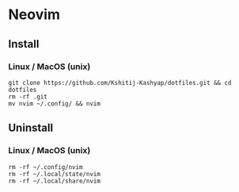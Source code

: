 # Neovim
## Install
### Linux / MacOS (unix)
```
git clone https://github.com/Kshitij-Kashyap/dotfiles.git && cd dotfiles
rm -rf .git
mv nvim ~/.config/ && nvim
```
## Uninstall
### Linux / MacOS (unix)
```
rm -rf ~/.config/nvim
rm -rf ~/.local/state/nvim
rm -rf ~/.local/share/nvim
```
